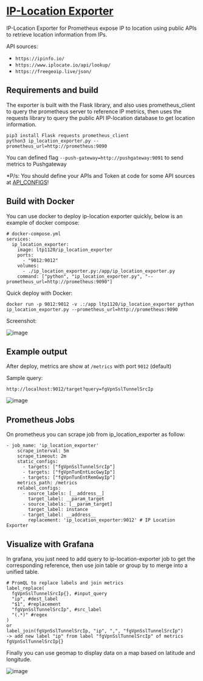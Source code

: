 # [IP-Location Exporter](https://github.com/lucthienphong1120/ip-location-exporter)

IP-Location Exporter for Prometheus expose IP to location using public APIs to retrieve location information from IPs.

API sources:
+ `https://ipinfo.io/`
+ `https://www.iplocate.io/api/lookup/`
+ `https://freegeoip.live/json/`

## Requirements and build

The exporter is built with the Flask library, and also uses prometheus_client to query the prometheus server to reference IP metrics, then uses the requests library to query the public API IP-location database to get location information.

```
pip3 install Flask requests prometheus_client
python3 ip_location_exporter.py --prometheus_url=http://prometheus:9090
```

You can defined flag `--push-gateway=http://pushgateway:9091` to send metrics to Pushgateway

*P/s: You should define your APIs and Token at code for some API sources at [API_CONFIGS](./ip_location_exporter.py#L7)!

## Build with Docker

You can use docker to deploy ip-location exporter quickly, below is an example of docker compose:

```
# docker-compose.yml
services:
  ip_location_exporter:
    image: ltp1120/ip_location_exporter
    ports:
      - "9012:9012"
    volumes:
      - ./ip_location_exporter.py:/app/ip_location_exporter.py
    command: ["python", "ip_location_exporter.py", "--prometheus_url=http://prometheus:9090"]
```

Quick deploy with Docker:

```
docker run -p 9012:9012 -v .:/app ltp1120/ip_location_exporter python ip_location_exporter.py --prometheus_url=http://prometheus:9090
```

Screenshot:

![image](https://github.com/lucthienphong1120/ip-location-exporter/assets/90561566/84703084-8803-4f76-b95d-5338d52e3048)

## Example output

After deploy, metrics are show at `/metrics` with port `9012` (default)

Sample query:
```
http://localhost:9012/target?query=fgVpnSslTunnelSrcIp
```

![image](https://github.com/lucthienphong1120/ip-location-exporter/assets/90561566/9692b8b0-003f-4503-97e5-940f5dc8378c)

## Prometheus Jobs

On prometheus you can scrape job from ip_location_exporter as follow:

```
- job_name: 'ip_location_exporter'
    scrape_interval: 5m
    scrape_timeout: 2m
    static_configs:
      - targets: ["fgVpnSslTunnelSrcIp"]
      - targets: ["fgVpnTunEntLocGwyIp"]
      - targets: ["fgVpnTunEntRemGwyIp"]
    metrics_path: /metrics
    relabel_configs:
      - source_labels: [__address__]
        target_label: __param_target
      - source_labels: [__param_target]
        target_label: instance
      - target_label: __address__
        replacement: 'ip_location_exporter:9012' # IP Location Exporter
```

## Visualize with Grafana

In grafana, you just need to add query to ip-location-exporter job to get the corresponding reference, then use join table or group by to merge into a unified table.

```
# PromQL to replace labels and join metrics
label_replace(
  fgVpnSslTunnelSrcIp{}, #input_query
  "ip", #dest_label
  "$1", #replacement
  "fgVpnSslTunnelSrcIp", #src_label
  "(.*)" #regex
)
or
label_join(fgVpnSslTunnelSrcIp, "ip", ",", "fgVpnSslTunnelSrcIp")
-> add new label "ip" from label "fgVpnSslTunnelSrcIp" of metrics fgVpnSslTunnelSrcIp{}
```

Finally you can use geomap to display data on a map based on latitude and longitude.

![image](https://github.com/lucthienphong1120/ip-location-exporter/assets/90561566/1b0d0693-9dce-4667-83dc-8537567376f2)
